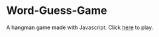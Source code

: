 # Word-Guess-Game
A hangman game made with Javascript. Click [here](https://snidbert64.github.io/Word-Guess-Game) to play.
